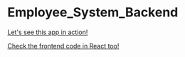 # Employee_System_Backend

[Let's see this app in action!](https://www.youtube.com/watch?v=Q00S-dZWCSk)

[Check the frontend code in React too!](https://github.com/Remmo1/Employee_System_Frontend)

